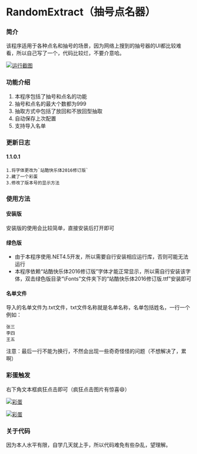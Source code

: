# RandomExtract（抽号点名器）
### 简介

该程序适用于各种点名和抽号的场景，因为网络上搜到的抽号器的UI都比较难看，所以自己写了一个，代码比较烂，不要介意哈。

[![运行截图](https://s2.ax1x.com/2019/02/04/kJ8ldS.png "运行截图")](https://s2.ax1x.com/2019/02/04/kJ8ldS.png "运行截图")

### 功能介绍
1. 本程序包括了抽号和点名的功能
2. 抽号和点名的最大个数都为999
3. 抽取方式中包括了放回和不放回型抽取
4. 自动保存上次配置
5. 支持导入名单
### 更新日志
#### 1.1.0.1
	1.将字体更改为`站酷快乐体2016修订版`
	2.藏了一个彩蛋
	3.修改了版本号的显示方法
### 使用方法

#### 安装版
安装版的使用会比较简单，直接安装后打开即可

#### 绿色版
- 由于本程序使用.NET4.5开发，所以需要自行安装相应运行库，否则可能无法运行
- 本程序依赖“站酷快乐体2016修订版”字体才能正常显示，所以需自行安装该字体，双击绿色版目录“\Fonts”文件夹下的“站酷快乐体2016修订版.ttf”安装即可

#### 名单文件
导入的名单文件为.txt文件，txt文件名称就是名单名称，名单包括姓名，一行一个例如：
```
张三
李四
王五
```
注意：最后一行不能为换行，不然会出现一些奇奇怪怪的问题（不想解决了，累啊）
### 彩蛋触发
右下角文本框疯狂点击即可（疯狂点击图片有惊喜:smile:）

[![彩蛋](https://s2.ax1x.com/2019/02/04/kJ8NMq.png "彩蛋")](https://s2.ax1x.com/2019/02/04/kJ8NMq.png "彩蛋")

[![彩蛋](https://s2.ax1x.com/2019/02/04/kJ8Us0.png "彩蛋")](https://s2.ax1x.com/2019/02/04/kJ8Us0.png "彩蛋")
### 关于代码
因为本人水平有限，自学几天就上手，所以代码难免有些杂乱，望理解。
